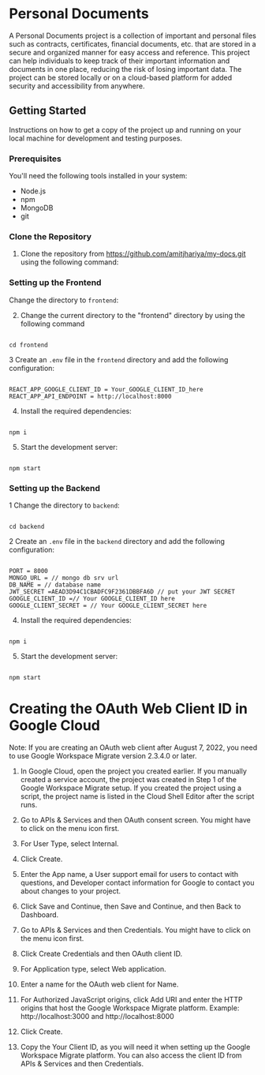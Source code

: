 # Personal Documents

A Personal Documents project is a collection of important and personal files such as contracts, certificates, financial documents, etc. that are stored in a secure and organized manner for easy access and reference. This project can help individuals to keep track of their important information and documents in one place, reducing the risk of losing important data. The project can be stored locally or on a cloud-based platform for added security and accessibility from anywhere.


## Getting Started

Instructions on how to get a copy of the project up and running on your local machine for development and testing purposes.




### Prerequisites

You'll need the following tools installed in your system:

- Node.js
- npm
- MongoDB
- git



### Clone the Repository

1. Clone the repository from https://github.com/amitjhariya/my-docs.git using the following command:


### Setting up the Frontend

Change the directory to `frontend`:

2. Change the current directory to the "frontend" directory by using the following command


```

cd frontend

```

3 Create an `.env` file in the `frontend` directory and add the following configuration:

```

REACT_APP_GOOGLE_CLIENT_ID = Your_GOOGLE_CLIENT_ID_here
REACT_APP_API_ENDPOINT = http://localhost:8000

```

4. Install the required dependencies:

```

npm i

```

5. Start the development server:

```

npm start

```

### Setting up the Backend

1 Change the directory to `backend`:

```

cd backend  

```

2 Create an `.env` file in the `backend` directory and add the following configuration:

```

PORT = 8000
MONGO_URL = // mongo db srv url
DB_NAME = // database name
JWT_SECRET =AEAD3D94C1CBADFC9F2361DBBFA6D // put your JWT SECRET
GOOGLE_CLIENT_ID =// Your GOOGLE_CLIENT_ID here
GOOGLE_CLIENT_SECRET = // Your GOOGLE_CLIENT_SECRET here

```

4. Install the required dependencies:

```

npm i

```

5. Start the development server:

```

npm start

```



# Creating the OAuth Web Client ID in Google Cloud

Note: If you are creating an OAuth web client after August 7, 2022, you need to use Google Workspace Migrate version 2.3.4.0 or later.

1. In Google Cloud, open the project you created earlier. If you manually created a service account, the project was created in Step 1 of the Google Workspace Migrate setup. If you created the project using a script, the project name is listed in the Cloud Shell Editor after the script runs.

2. Go to APIs & Services and then OAuth consent screen. You might have to click on the menu icon first.

3. For User Type, select Internal.

4. Click Create.

5. Enter the App name, a User support email for users to contact with questions, and Developer contact information for Google to contact you about changes to your project.

6. Click Save and Continue, then Save and Continue, and then Back to Dashboard.

7. Go to APIs & Services and then Credentials. You might have to click on the menu icon first.

8. Click Create Credentials and then OAuth client ID.

9. For Application type, select Web application.

10. Enter a name for the OAuth web client for Name.

11. For Authorized JavaScript origins, click Add URI and enter the HTTP origins that host the Google Workspace Migrate platform. Example: http://localhost:3000 and http://localhost:8000

12. Click Create.

13. Copy the Your Client ID, as you will need it when setting up the Google Workspace Migrate platform. You can also access the client ID from APIs & Services and then Credentials.
